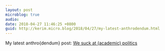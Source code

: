 ```yaml
---
layout: post
microblog: true
audio: 
date: 2018-04-27 11:46:25 +0800
guid: http://kerim.micro.blog/2018/04/27/my-latest-anthrodendum.html
---
```

My latest anthro{dendum} post: [We suck at (academic) politics](https://anthrodendum.org/2018/04/26/we-suck-at-academic-politics/)
